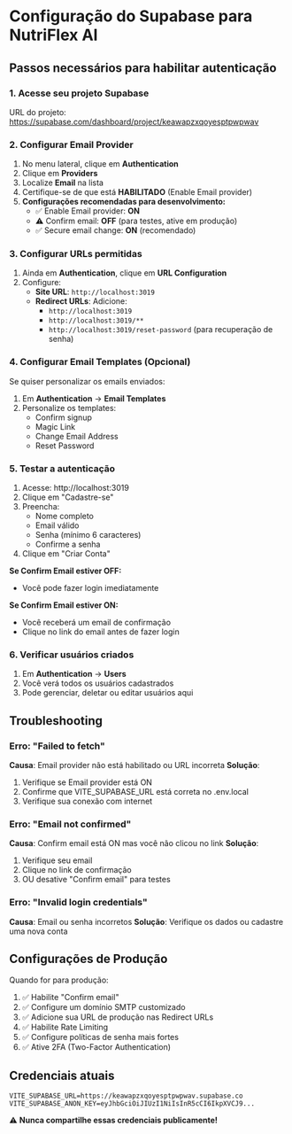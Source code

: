 # Configuração do Supabase para NutriFlex AI

## Passos necessários para habilitar autenticação

### 1. Acesse seu projeto Supabase
URL do projeto: https://supabase.com/dashboard/project/keawapzxqoyesptpwpwav

### 2. Configurar Email Provider

1. No menu lateral, clique em **Authentication**
2. Clique em **Providers**
3. Localize **Email** na lista
4. Certifique-se de que está **HABILITADO** (Enable Email provider)
5. **Configurações recomendadas para desenvolvimento:**
   - ✅ Enable Email provider: **ON**
   - ⚠️ Confirm email: **OFF** (para testes, ative em produção)
   - ✅ Secure email change: **ON** (recomendado)

### 3. Configurar URLs permitidas

1. Ainda em **Authentication**, clique em **URL Configuration**
2. Configure:
   - **Site URL**: `http://localhost:3019`
   - **Redirect URLs**: Adicione:
     - `http://localhost:3019`
     - `http://localhost:3019/**`
     - `http://localhost:3019/reset-password` (para recuperação de senha)

### 4. Configurar Email Templates (Opcional)

Se quiser personalizar os emails enviados:

1. Em **Authentication** → **Email Templates**
2. Personalize os templates:
   - Confirm signup
   - Magic Link
   - Change Email Address
   - Reset Password

### 5. Testar a autenticação

1. Acesse: http://localhost:3019
2. Clique em "Cadastre-se"
3. Preencha:
   - Nome completo
   - Email válido
   - Senha (mínimo 6 caracteres)
   - Confirme a senha
4. Clique em "Criar Conta"

**Se Confirm Email estiver OFF:**
- Você pode fazer login imediatamente

**Se Confirm Email estiver ON:**
- Você receberá um email de confirmação
- Clique no link do email antes de fazer login

### 6. Verificar usuários criados

1. Em **Authentication** → **Users**
2. Você verá todos os usuários cadastrados
3. Pode gerenciar, deletar ou editar usuários aqui

## Troubleshooting

### Erro: "Failed to fetch"
**Causa**: Email provider não está habilitado ou URL incorreta
**Solução**:
1. Verifique se Email provider está ON
2. Confirme que VITE_SUPABASE_URL está correta no .env.local
3. Verifique sua conexão com internet

### Erro: "Email not confirmed"
**Causa**: Confirm email está ON mas você não clicou no link
**Solução**:
1. Verifique seu email
2. Clique no link de confirmação
3. OU desative "Confirm email" para testes

### Erro: "Invalid login credentials"
**Causa**: Email ou senha incorretos
**Solução**: Verifique os dados ou cadastre uma nova conta

## Configurações de Produção

Quando for para produção:

1. ✅ Habilite "Confirm email"
2. ✅ Configure um domínio SMTP customizado
3. ✅ Adicione sua URL de produção nas Redirect URLs
4. ✅ Habilite Rate Limiting
5. ✅ Configure políticas de senha mais fortes
6. ✅ Ative 2FA (Two-Factor Authentication)

## Credenciais atuais

```
VITE_SUPABASE_URL=https://keawapzxqoyesptpwpwav.supabase.co
VITE_SUPABASE_ANON_KEY=eyJhbGciOiJIUzI1NiIsInR5cCI6IkpXVCJ9...
```

⚠️ **Nunca compartilhe essas credenciais publicamente!**
